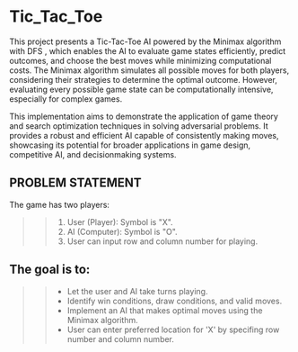 # Tic_Tac_Toe

This project presents a Tic-Tac-Toe AI powered by the Minimax algorithm with
DFS , which enables the AI to evaluate game states efficiently, predict outcomes,
and choose the best moves while minimizing computational costs.
The Minimax algorithm simulates all possible moves for both players,
considering their strategies to determine the optimal outcome. However,
evaluating every possible game state can be computationally intensive, especially
for complex games.

This implementation aims to demonstrate the application of game theory and
search optimization techniques in solving adversarial problems. It provides a
robust and efficient AI capable of consistently making moves, showcasing its
potential for broader applications in game design, competitive AI, and decisionmaking systems.

## PROBLEM STATEMENT
The game has two players:
>> 1. User (Player): Symbol is "X".
>> 2. AI (Computer): Symbol is "O".
>> 3. User can input row and column number for playing.
## The goal is to:
>> - Let the user and AI take turns playing.
>> - Identify win conditions, draw conditions, and valid moves.
>> - Implement an AI that makes optimal moves using the Minimax algorithm.
>> - User can enter preferred location for 'X' by specifing row number and column number.
